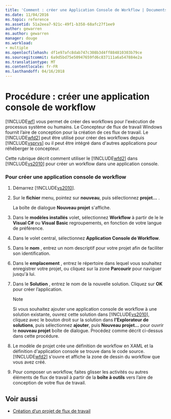 ```yaml
---
title: 'Comment : créer une Application Console de Workflow | Documents Microsoft'
ms.date: 11/04/2016
ms.topic: reference
ms.assetid: 51a2eea7-921c-49f1-b358-68afc27f1ee9
author: gewarren
ms.author: gewarren
manager: douge
ms.workload:
- multiple
ms.openlocfilehash: df1e97afc8dab747c308b3d4ff884810303b79ce
ms.sourcegitcommit: 6a9d5bd75e50947659fd6c837111a6a547884e2a
ms.translationtype: MT
ms.contentlocale: fr-FR
ms.lasthandoff: 04/16/2018
---
```

# <a name="how-to-create-a-workflow-console-application"></a>Procédure : créer une application console de workflow
[!INCLUDE[wf](../workflow-designer/includes/wf_md.md)] vous permet de créer des workflows pour l'exécution de processus système ou humains. Le Concepteur de flux de travail Windows fournit l’aire de conception pour la création de ces flux de travail. Le [!INCLUDE[wfd2](../workflow-designer/includes/wfd2_md.md)] peut être utilisé pour créer des workflows depuis [!INCLUDE[vsprvs](../code-quality/includes/vsprvs_md.md)] ou il peut être intégré dans d'autres applications pour réhéberger le concepteur.

 Cette rubrique décrit comment utiliser le [!INCLUDE[wfd2](../workflow-designer/includes/wfd2_md.md)] dans [!INCLUDE[vs2010](../misc/includes/vs2010_md.md)] pour créer un workflow dans une application console.

### <a name="to-create-a-workflow-console-application"></a>Pour créer une application console de workflow

1.  Démarrez [!INCLUDE[vs2010](../misc/includes/vs2010_md.md)].

2.  Sur le **fichier** menu, pointez sur **nouveau**, puis sélectionnez **projet...** .

     La boîte de dialogue **Nouveau projet** s'affiche.

3.  Dans le **modèles installés** volet, sélectionnez **Workflow** à partir de le le **Visual C#** ou **Visual Basic** regroupements, en fonction de votre langue de préférence.

4.  Dans le volet central, sélectionnez **Application Console de Workflow**.

5.  Dans le **nom** , entrez un nom descriptif pour votre projet afin de faciliter son identification.

6.  Dans le **emplacement** , entrez le répertoire dans lequel vous souhaitez enregistrer votre projet, ou cliquez sur la zone **Parcourir** pour naviguer jusqu'à lui.

7.  Dans le **Solution** , entrez le nom de la nouvelle solution. Cliquez sur **OK** pour créer l’application.

    > [!NOTE]
    > Si vous souhaitez ajouter une application console de workflow à une solution existante, ouvrez cette solution dans [!INCLUDE[vs2010](../misc/includes/vs2010_md.md)], cliquez avec le bouton droit sur la solution dans **l’Explorateur de solutions**, puis sélectionnez **ajouter**, puis **Nouveau projet...** pour ouvrir le **nouveau projet** boîte de dialogue. Procédez comme décrit ci-dessus dans cette procédure.

8.  Le modèle de projet crée une définition de workflow en XAML et la définition d'application console se trouve dans le code source. [!INCLUDE[wfd2](../workflow-designer/includes/wfd2_md.md)] s'ouvre et affiche la zone de dessin du workflow que vous avez créé.

9. Pour composer un workflow, faites glisser les activités ou autres éléments de flux de travail à partir de la **boîte à outils** vers l’aire de conception de votre flux de travail.

## <a name="see-also"></a>Voir aussi

- [Création d’un projet de flux de travail](../workflow-designer/creating-a-workflow-project.md)